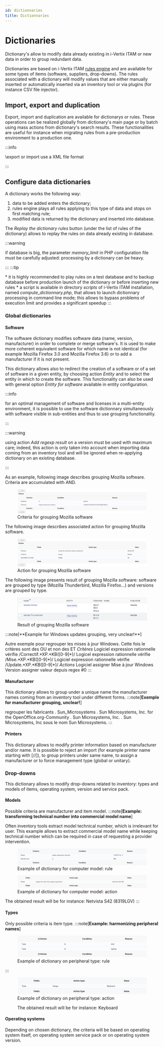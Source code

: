 ```yaml
---
id: dictionnaries
title: Dictionnaries
---
```


# Dictionaries

Dictionary's allow to modify data already existing in i-Vertix ITAM or new data
in order to group redundant data.

Dictionaries are based on i-Vertix ITAM
[rules engine](/asset-management/modules/administration/rules/rulesmanagement) and are available for some types of items (software,
suppliers, drop-downs). The rules associated with a dictionary will
modify values that are either manually inserted or automatically
inserted via an inventory tool or via plugins (for instance CSV file
injector).

## Import, export and duplication

Export, import and duplication are available for dictionarys or rules.
These operations can be realized globally from dictionary's main page
or by batch using mass actions from dictionary's search results. These
functionalities are useful for instance when migrating rules from a
pre-production environment to a production one.

:::info

\export or import use a XML file format

:::

## Configure data dictionaries

A dictionary works the following way:

1.  data to be added enters the dictionary;
2.  rules engine plays all rules applying to this type of data and stops
    on first matching rule;
3.  modified data is returned by the dictionary and inserted into
    database.

The *Replay the dictionary rules* button (under the list of rules of the
dictionary) allows to replay the rules on data already existing in
database.

:::warning

if database is big, the parameter *memory_limit* in PHP configuration
file must be carefully adjusted: processing by a dictionary can be
heavy.

:::
:::tip

\* it is highly recommended to play rules on a test database and to
backup database before production launch of the dictionary or before
inserting new rules \* a script is available in directory *scripts* of
i-Vertix ITAM installation, named *compute_dictionnary.php*, that allows to
launch dictionnary processing in command line mode; this allows to
bypass problems of execution limit and provides a significant speedup
:::

### Global dictionaries

#### Software

The software dictionary modifies software data (name, version,
manufacturer) in order to complete or merge software's. It is used to
make more coherent equivalent software for which name is not identical
(for example Mozilla Firefox 3.0 and Mozilla Firefox 3.6) or to add a
manufacturer if it is not present.

This dictionary allows also to redirect the creation of a software or of
a set of software in a given entity, by choosing action *Entity* and to
select the entity in which to create the software. This functionality
can also be used with general option *Entity for software* available in
entity configuration.

:::info

for an optimal management of software and licenses in a multi-entity
environment, it is possible to use the software dictionnary
simultaneously with software visible in sub-entities and thus to use
grouping functionality.

:::

:::warning

using action *Add regexp result* on a version must be used with
maximum care; indeed, this action is only taken into account when
importing data coming from an inventory tool and will be ignored when
re-applying dictionary on an existing database.

:::

As an example, following image describes grouping Mozilla software.
Criteria are accumulated with AND.

<figure class="align-center">
<img src="images/criteriaMozilla.png"
alt="images/criteriaMozilla.png" />
<figcaption>Criteria for grouping Mozilla software</figcaption>
</figure>

The following image describes associated action for grouping Mozilla
software.

<figure class="align-center">
<img src="images/actionMozilla.png" alt="images/actionMozilla.png" />
<figcaption>Action for grouping Mozilla software</figcaption>
</figure>

The following image presents result of grouping Mozilla software:
software are grouped by type (Mozilla Thunderbird, Mozilla Firefox...)
and versions are grouped by type.

<figure class="align-center">
<img src="images/resultMozilla.png" alt="images/resultMozilla.png" />
<figcaption>Result of grouping Mozilla software</figcaption>
</figure>
:::note[**Example for Windows updates grouping, very unclear!**]

Autre exemple pour regrouper les mises à jour Windows. Cette fois le
critères sont des OU et non des ET *Critères* Logiciel expression
rationnelle vérifie /Correctif.\*XP.\*KB(\[0-9\]\*)/ Logicel expression
rationnelle vérifie /Mise.\*XP.\*KB(\[0-9\]\*)/ Logiciel expression
rationnelle vérifie /Update.\*XP.\*KB(\[0-9\]\*)/ *Actions* Logiciel
assigner Mise à jour Windows Version assigner valeur depuis regex \#0
:::

#### Manufacturer

This dictionary allows to group under a unique name the manufacturer
names coming from an inventory tool under different forms.
:::note[**Exemple for manufacturer grouping, unclear!**]

regrouper les fabricants . Sun_Microsystems . Sun Microsystems, Inc. for
the OpenOffice.org-Community . Sun Microsystems, Inc. . Sun
Microsystems, Inc sous le nom Sun Microsystems.
:::

#### Printers

This dictionary allows to modify printer information based on
manufacturer and/or name. It is possible to reject an import (for
example printer name starting with [//]), to group printers
under same name, to assign a manufacturer or to force management type
(global or unitary).

### Drop-downs

This dictionary allows to modify drop-downs related to inventory: types
and models of items, operating system, version and service pack.

#### Models

Possible criteria are manufacturer and item model.
:::note[**Example: transforming technical number into commercial model name**]

Often inventory tools extract model technical number, which is
irrelevant for user. This example allows to extract commercial model
name while keeping technical number which can be required in case of
requesting a provider intervention.

<figure class="align-center">
<img src="images/criteriaS42.png" alt="images/criteriaS42.png" />
<figcaption>Example of dictionary for computer model: rule</figcaption>
</figure>

<figure class="align-center">
<img src="images/actionS42.png" alt="images/actionS42.png" />
<figcaption>Example of dictionary for computer model:
action</figcaption>
</figure>

The obtained result will be for instance: Netvista S42 (8319LGV)
:::

#### Types

Only possible criteria is item type.
:::note[**Example: harmonizing peripheral names**]

<figure class="align-center">
<img src="images/criteriaKbd.png" alt="images/criteriaKbd.png" />
<figcaption>Example of dictionary on peripheral type: rule</figcaption>
</figure>
:::

<figure class="align-center">
<img src="images/actionKbd.png" alt="images/actionKbd.png" />
<figcaption>Example of dictionary on peripheral type: action
<p>The obtained result will be for instance: Keyboard</p></figcaption>
</figure>

#### Operating systems

Depending on chosen dictionary, the criteria will be based on operating
system itself, on operating system service pack or on operating system
version.
